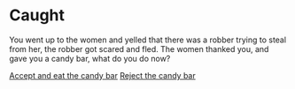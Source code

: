# Caught
You went up to the women and yelled that there was a robber trying to steal from her, the robber got scared and fled. The women thanked you, and gave you a candy bar, what do you do now?

[Accept and eat the candy bar](poision.md)
[Reject the candy bar](arrive.md)
